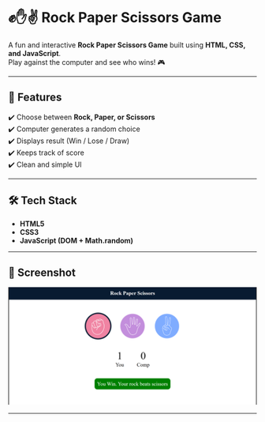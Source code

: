 # ✊✋✌ Rock Paper Scissors Game  

A fun and interactive **Rock Paper Scissors Game** built using **HTML, CSS, and JavaScript**.  
Play against the computer and see who wins! 🎮  

---

## 🚀 Features  

✔️ Choose between **Rock, Paper, or Scissors**  
✔️ Computer generates a random choice  
✔️ Displays result (Win / Lose / Draw)  
✔️ Keeps track of score  
✔️ Clean and simple UI  

---

## 🛠️ Tech Stack  

- **HTML5**  
- **CSS3**  
- **JavaScript (DOM + Math.random)**  

---

## 📸 Screenshot  

![Rock Paper Scissors Screenshot](RockPaperScissorsGame/Screenshot.png) 

---
